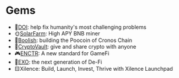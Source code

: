 
# Gems

- 🔴[DOI](doi.md): help fix humanity's most challenging problems 
- 🌞[SolarFarm](solarfarm.md): High APY BNB miner
- 🐂[Boolish](boolish.md): building the Poocoin of Cronos Chain
- 🏦[CryptoVault](cryptovault.md): give and share crypto with anyone
- 🎮[ENCTR](enctr.md): A new standard for GameFi
- 🔷[EXO](exo.md): the next generation of De-Fi
- 🟨Xilence: Build, Launch, Invest, Thrive with Xilence Launchpad
